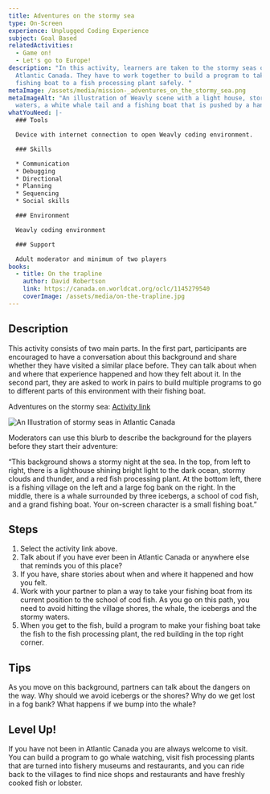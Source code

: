 ```yaml
---
title: Adventures on the stormy sea
type: On-Screen
experience: Unplugged Coding Experience
subject: Goal Based
relatedActivities:
  - Game on!
  - Let's go to Europe!
description: "In this activity, learners are taken to the stormy seas of
  Atlantic Canada. They have to work together to build a program to take their
  fishing boat to a fish processing plant safely. "
metaImage: /assets/media/mission-_adventures_on_the_stormy_sea.png
metaImageAlt: "An illustration of Weavly scene with a light house, stormy
  waters, a white whale tail and a fishing boat that is pushed by a hand. "
whatYouNeed: |-
  ### Tools

  Device with internet connection to open Weavly coding environment.

  ### Skills

  * Communication
  * Debugging
  * Directional
  * Planning
  * Sequencing
  * Social skills

  ### Environment

  Weavly coding environment

  ### Support

  Adult moderator and minimum of two players
books:
  - title: On the trapline
    author: David Robertson
    link: https://canada.on.worldcat.org/oclc/1145279540
    coverImage: /assets/media/on-the-trapline.jpg
---
```

## Description

This activity consists of two main parts. In the first part, participants are encouraged to have a conversation about this background and share whether they have visited a similar place before. They can talk about when and where that experience happened and how they felt about it. In the second part, they are asked to work in pairs to build multiple programs to go to different parts of this environment with their fishing boat. 

Adventures on the stormy sea: [Activity link](https://create.weavly.org/?v=1.7&t=default&w=AtlanticCanada&p=&c=abb&d=&s=abb)

![An Illustration of stormy seas in Atlantic Canada](/assets/media/atlantic-canada.jpg "Stormy seas in Atlantic Canada")

Moderators can use this blurb to describe the background for the players before they start their adventure:

“This background shows a stormy night at the sea. In the top, from left to right, there is a lighthouse shining bright light to the dark ocean, stormy clouds and thunder, and a red fish processing plant. At the bottom left, there is a fishing village on the left and a large fog bank on the right. In the middle, there is a whale surrounded by three icebergs, a school of cod fish, and a grand fishing boat. Your on-screen character is a small fishing boat.”

## Steps

1. Select the activity link above.
2. Talk about if you have ever been in Atlantic Canada or anywhere else that reminds you of this place?
3. If you have, share stories about when and where it happened and how you felt.
4. Work with your partner to plan a way to take your fishing boat from its current position to the school of cod fish. As you go on this path, you need to avoid hitting the village shores, the whale, the icebergs and the stormy waters.
5. When you get to the fish, build a program to make your fishing boat take the fish to the fish processing plant, the red building in the top right corner.

## Tips

As you move on this background, partners can talk about the dangers on the way. Why should we avoid icebergs or the shores? Why do we get lost in a fog bank? What happens if we bump into the whale?

## Level Up!

If you have not been in Atlantic Canada you are always welcome to visit. You can build a program to go whale watching, visit fish processing plants that are turned into fishery museums and restaurants, and you can ride back to the villages to find nice shops and restaurants and have freshly cooked fish or lobster.